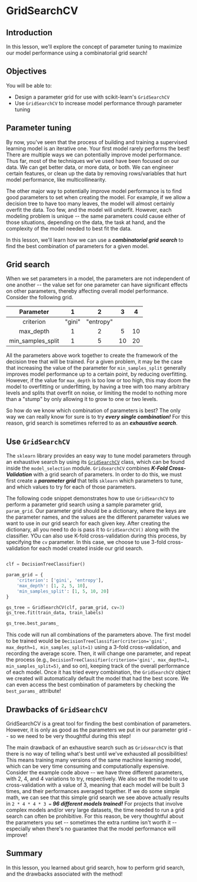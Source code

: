 # GridSearchCV

## Introduction

In this lesson, we'll explore the concept of parameter tuning to maximize our model performance using a combinatorial grid search!

## Objectives

You will be able to:


- Design a parameter grid for use with scikit-learn's `GridSearchCV`  
- Use `GridSearchCV` to increase model performance through parameter tuning


## Parameter tuning

By now, you've seen that the process of building and training a supervised learning model is an iterative one. Your first model rarely performs the best! There are multiple ways we can potentially improve model performance. Thus far, most of the techniques we've used have been focused on our data. We can get better data, or more data, or both. We can engineer certain features, or clean up the data by removing rows/variables that hurt model performance, like multicollinearity. 

The other major way to potentially improve model performance is to find good parameters to set when creating the model. For example, if we allow a decision tree to have too many leaves, the model will almost certainly overfit the data. Too few, and the model will underfit. However, each modeling problem is unique -- the same parameters could cause either of those situations, depending on the data, the task at hand, and the complexity of the model needed to best fit the data. 

In this lesson, we'll learn how we can use a **_combinatorial grid search_** to find the best combination of parameters for a given model. 

## Grid search

When we set parameters in a model, the parameters are not independent of one another -- the value set for one parameter can have significant effects on other parameters, thereby affecting overall model performance. Consider the following grid.

|     Parameter     |    1    |    2       |  3  |  4  |
|:-----------------:|:------:|:---------:|:--:|:--:|
|     criterion     | "gini" | "entropy" |      |
|     max_depth     |    1  |     2     |  5 |  10 |
| min_samples_split |    1   |     5     | 10 | 20 |

All the parameters above work together to create the framework of the decision tree that will be trained. For a given problem, it may be the case that increasing the value of the parameter for `min_samples_split` generally improves model performance up to a certain point, by reducing overfitting. However, if the value for `max_depth` is too low or too high, this may doom the model to overfitting or underfitting, by having a tree with too many arbitrary levels and splits that overfit on noise, or limiting the model to nothing more than a "stump" by only allowing it to grow to one or two levels. 

So how do we know which combination of parameters is best? The only way we can really know for sure is to try **_every single combination!_** For this reason, grid search is sometimes referred to as an **_exhaustive search_**. 


## Use `GridSearchCV`

The `sklearn` library provides an easy way to tune model parameters through an exhaustive search by using its [`GridSearchCV`](https://scikit-learn.org/stable/modules/generated/sklearn.model_selection.GridSearchCV.html) class, which can be found inside the `model_selection` module. `GridsearchCV` combines **_K-Fold Cross-Validation_** with a grid search of parameters. In order to do this, we must first create a **_parameter grid_** that tells `sklearn` which parameters to tune, and which values to try for each of those parameters. 

The following code snippet demonstrates how to use `GridSearchCV` to perform a parameter grid search using a sample parameter grid, `param_grid`. Our parameter grid should be a dictionary, where the keys are the parameter names, and the values are the different parameter values we want to use in our grid search for each given key. After creating the dictionary, all you need to do is pass it to `GridSearchCV()` along with the classifier. YOu can also use K-fold cross-validation during this process, by specifying the `cv` parameter. In this case, we choose to use 3-fold cross-validation for each model created inside our grid search. 

```python

clf = DecisionTreeClassifier()

param_grid = {
    'criterion': ['gini', 'entropy'],
    'max_depth': [1, 2, 5, 10],
    'min_samples_split': [1, 5, 10, 20]
}

gs_tree = GridSearchCV(clf, param_grid, cv=3)
gs_tree.fit(train_data, train_labels)

gs_tree.best_params_
```


This code will run all combinations of the parameters above. The first model to be trained would be `DecisionTreeClassifier(criterion='gini', max_depth=1, min_samples_split=1)` using a 3-fold cross-validation, and recording the average score. Then, it will change one parameter, and repeat the process (e.g., `DecisionTreeClassifier(criterion='gini', max_depth=1, min_samples_split=5)`, and so on), keeping track of the overall performance of each model. Once it has tried every combination, the `GridSearchCV` object we created will automatically default the model that had the best score. We can even access the best combination of parameters by checking the `best_params_` attribute! 


## Drawbacks of `GridSearchCV`

GridSearchCV is a great tool for finding the best combination of parameters. However, it is only as good as the parameters we put in our parameter grid -- so we need to be very thoughtful during this step! 

The main drawback of an exhaustive search such as `GridsearchCV` is that there is no way of telling what's best until we've exhausted all possibilities! This means training many versions of the same machine learning model, which can be very time consuming and computationally expensive. Consider the example code above -- we have three different parameters, with 2, 4, and 4 variations to try, respectively. We also set the model to use cross-validation with a value of 3, meaning that each model will be built 3 times, and their performances averaged together. If we do some simple math, we can see that this simple grid search we see above actually results in `2 * 4 * 4 * 3 =` **_96 different models trained!_** For projects that involve complex models and/or very large datasets, the time needed to run a grid search can often be prohibitive. For this reason, be very thoughtful about the parameters you set -- sometimes the extra runtime isn't worth it -- especially when there's no guarantee that the model performance will improve!

## Summary 

In this lesson, you learned about grid search, how to perform grid search, and the drawbacks associated with the method!
